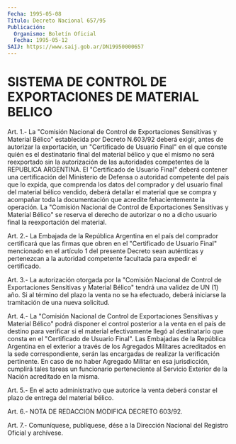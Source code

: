```yaml
---
Fecha: 1995-05-08
Título: Decreto Nacional 657/95
Publicación:
  Organismo: Boletín Oficial
  Fecha: 1995-05-12
SAIJ: https://www.saij.gob.ar/DN19950000657
---
```

# SISTEMA DE CONTROL DE EXPORTACIONES DE MATERIAL BELICO

<a id="1"></a>
Art.  1.-  La  "Comisión  Nacional de Control de Exportaciones Sensitivas  y  Material Bélico" establecida  por  Decreto  N.603/92 deberá exigir, antes  de  autorizar la exportación, un "Certificado de Usuario Final" en el que  conste  quién es el destinatario final del  material  bélico y que el mismo no  será  reexportado  sin  la autorización  de   las  autoridades  competentes  de  la  REPUBLICA ARGENTINA. El "Certificado  de  Usuario  Final" deberá contener una certificación del Ministerio de Defensa o  autoridad competente del país que lo expida, que comprenda los datos  del  comprador  y  del usuario  final  del  material  bélico  vendido,  deberá detallar el material  que  se  compra  y  acompañar  toda la documentación  que acredite  fehacientemente la operación. La  "Comisión  Nacional  de Control de  Exportaciones  Sensitivas y Material Bélico" se reserva el derecho de autorizar o no a dicho usuario final la reexportación del material.

<a id="2"></a>
Art.  2.- La Embajada de la República Argentina en el país del comprador certificará  que  las firmas que obren en el "Certificado de Usuario Final" mencionado  en el artículo 1 del presente Decreto sean auténticas y pertenezcan a  la  autoridad competente facultada para expedir el certificado.

<a id="3"></a>
Art. 3.- La autorización otorgada por la "Comisión Nacional de Control  de  Exportaciones Sensitivas y Material Bélico" tendrá una validez de UN  (1)  año.  Si al término del plazo la venta no se ha efectuado, deberá iniciarse  la tramitación de una nueva solicitud.

<a id="4"></a>
Art.  4.-  La  "Comisión  Nacional de Control de Exportaciones Sensitivas y Material Bélico" podrá  disponer  el control posterior a  la  venta en el país de destino para verificar  si  el  material efectivamente  llegó  al destinatario que consta en el "Certificado de Usuario Final". Las  Embajadas  de  la República Argentina en el exterior  a  través de los Agregados Militares  acreditados  en  la sede  correspondiente,    serán   las  encargadas  de  realizar  la verificación pertinente. En caso de  no  haber  Agregado Militar en esa jurisdicción, cumplirá tales tareas un funcionario perteneciente  al Servicio Exterior de la Nación acreditado  en  la misma.

<a id="5"></a>
Art. 5.- En el acto administrativo que autorice la venta deberá constar el plazo de entrega del material bélico.

<a id="6"></a>
Art. 6.- NOTA DE REDACCION MODIFICA DECRETO 603/92.

<a id="7"></a>
Art. 7.- Comuníquese, publíquese, dése a la Dirección Nacional del Registro Oficial y archívese.